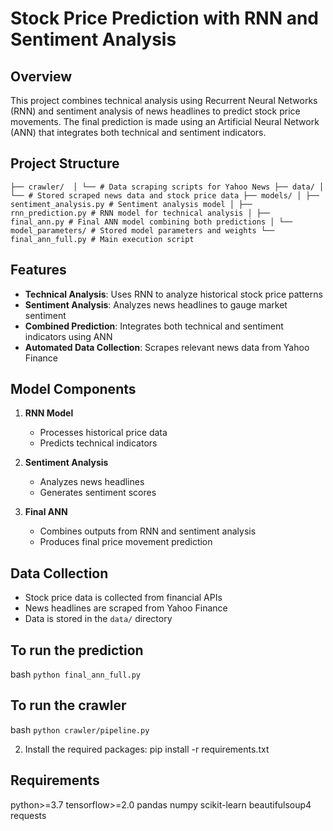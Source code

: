 # Stock Price Prediction with RNN and Sentiment Analysis

## Overview
This project combines technical analysis using Recurrent Neural Networks (RNN) and sentiment analysis of news headlines to predict stock price movements. The final prediction is made using an Artificial Neural Network (ANN) that integrates both technical and sentiment indicators.


## Project Structure
`
├── crawler/ 
│ └── # Data scraping scripts for Yahoo News
├── data/
│ └── # Stored scraped news data and stock price data
├── models/
│ ├── sentiment_analysis.py # Sentiment analysis model
│ ├── rnn_prediction.py # RNN model for technical analysis
│ ├── final_ann.py # Final ANN model combining both predictions
│ └── model_parameters/ # Stored model parameters and weights
└── final_ann_full.py # Main execution script
`


## Features
- **Technical Analysis**: Uses RNN to analyze historical stock price patterns
- **Sentiment Analysis**: Analyzes news headlines to gauge market sentiment
- **Combined Prediction**: Integrates both technical and sentiment indicators using ANN
- **Automated Data Collection**: Scrapes relevant news data from Yahoo Finance


## Model Components
1. **RNN Model**
   - Processes historical price data
   - Predicts technical indicators

2. **Sentiment Analysis**
   - Analyzes news headlines
   - Generates sentiment scores

3. **Final ANN**
   - Combines outputs from RNN and sentiment analysis
   - Produces final price movement prediction

## Data Collection
- Stock price data is collected from financial APIs
- News headlines are scraped from Yahoo Finance
- Data is stored in the `data/` directory

## To run the prediction
bash
`
python final_ann_full.py
`

## To run the crawler
bash
`
python crawler/pipeline.py
`

2. Install the required packages:
pip install -r requirements.txt
## Requirements
python>=3.7
tensorflow>=2.0
pandas
numpy
scikit-learn
beautifulsoup4
requests